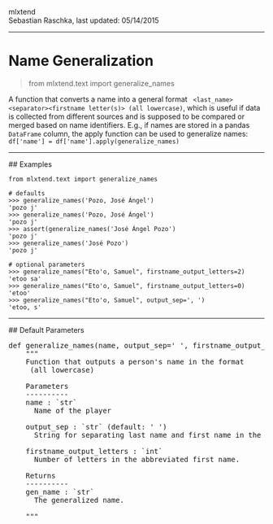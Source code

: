 mlxtend  
Sebastian Raschka, last updated: 05/14/2015


<hr>


# Name Generalization

> from mlxtend.text import generalize_names

A function that converts a name into a general format ` <last_name><separator><firstname letter(s)> (all lowercase)`, which is useful if data is collected from different sources and is supposed to be compared or merged based on name identifiers. E.g., if names are stored in a pandas `DataFrame` column, the apply function can be used to generalize names: `df['name'] = df['name'].apply(generalize_names)`

<hr>
## Examples

	from mlxtend.text import generalize_names

    # defaults
    >>> generalize_names('Pozo, José Ángel')
    'pozo j'
    >>> generalize_names('Pozo, José Ángel') 
    'pozo j'
    >>> assert(generalize_names('José Ángel Pozo') 
    'pozo j' 
    >>> generalize_names('José Pozo')
    'pozo j' 
    
    # optional parameters
    >>> generalize_names("Eto'o, Samuel", firstname_output_letters=2)
    'etoo sa'
    >>> generalize_names("Eto'o, Samuel", firstname_output_letters=0)
    'etoo'
    >>> generalize_names("Eto'o, Samuel", output_sep=', ')
    'etoo, s' 

<hr>
## Default Parameters

<pre>def generalize_names(name, output_sep=' ', firstname_output_letters=1):
    """
    Function that outputs a person's name in the format
    <last_name><separator><firstname letter(s)> (all lowercase)

    Parameters
    ----------
    name : `str`
      Name of the player

    output_sep : `str` (default: ' ')
      String for separating last name and first name in the output.

    firstname_output_letters : `int`
      Number of letters in the abbreviated first name.

    Returns
    ----------
    gen_name : `str`
      The generalized name.

    """</pre>


